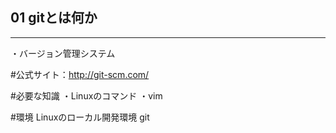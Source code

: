 ## 01 gitとは何か
----------------------------------------------------
・バージョン管理システム

#公式サイト：http://git-scm.com/

#必要な知識
・Linuxのコマンド
・vim

#環境
Linuxのローカル開発環境 git
